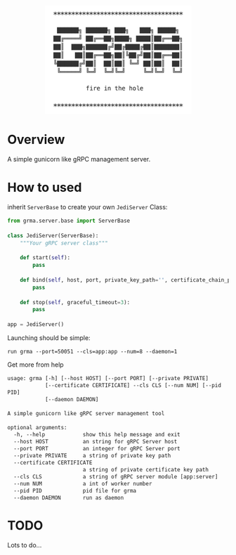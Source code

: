 <p align="center">
<img src="images/logo.png" width="333px">
</p>

# Overview

A simple gunicorn like gRPC management server.

# How to used

inherit `ServerBase` to create your own `JediServer` Class:

```python
from grma.server.base import ServerBase

class JediServer(ServerBase):
    """Your gRPC server class"""

    def start(self):
        pass

    def bind(self, host, port, private_key_path='', certificate_chain_path=''):
        pass

    def stop(self, graceful_timeout=3):
        pass

app = JediServer()
```

Launching should be simple:

    run grma --port=50051 --cls=app:app --num=8 --daemon=1


Get more from help


```
usage: grma [-h] [--host HOST] [--port PORT] [--private PRIVATE]
            [--certificate CERTIFICATE] --cls CLS [--num NUM] [--pid PID]
            [--daemon DAEMON]

A simple gunicorn like gRPC server management tool

optional arguments:
  -h, --help            show this help message and exit
  --host HOST           an string for gRPC Server host
  --port PORT           an integer for gRPC Server port
  --private PRIVATE     a string of private key path
  --certificate CERTIFICATE
                        a string of private certificate key path
  --cls CLS             a string of gRPC server module [app:server]
  --num NUM             a int of worker number
  --pid PID             pid file for grma
  --daemon DAEMON       run as daemon
```

# TODO

Lots to do...
